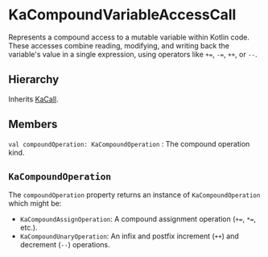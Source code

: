 # KaCompoundVariableAccessCall

Represents a compound access to a mutable variable within Kotlin code. These accesses
combine reading, modifying, and writing back the variable's value in a single expression, using operators
like `+=`, `-=`, `++`, or `--`.

## Hierarchy

Inherits [KaCall](KaCall.md).

## Members

`val compoundOperation: KaCompoundOperation`
: The compound operation kind.

## `KaCompoundOperation`

The `compoundOperation` property returns an instance of `KaCompoundOperation` which might be:

* `KaCompoundAssignOperation`: A compound assignment operation (`+=`, `*=`, etc.).
* `KaCompoundUnaryOperation`: An infix and postfix increment (`++`) and decrement (`--`) operations.